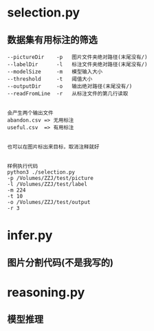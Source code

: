 # selection.py

## 数据集有用标注的筛选

```
--pictureDir    -p   图片文件夹绝对路径(末尾没有/)
--labelDir      -l   标注文件夹绝对路径(末尾没有/)
--modelSize     -m   模型输入大小
--threshold     -t   阈值大小
--outputDir     -o   输出绝对路径(末尾没有/)
--readFromLine  -r   从标注文件的第几行读取


会产生两个输出文件
abandon.csv => 无用标注
useful.csv  => 有用标注


也可以在图片标出来目标，取消注释就好


样例执行代码
python3 ./selection.py 
-p /Volumes/ZZJ/test/picture 
-l /Volumes/ZZJ/test/label 
-m 224 
-t 10 
-o /Volumes/ZZJ/test/output 
-r 3
```

# infer.py 

## 图片分割代码(不是我写的)

# reasoning.py 

## 模型推理
